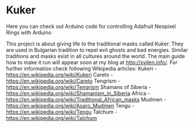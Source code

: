 # Kuker
Here you can check out Arduino code for controlling Adafruit Neopixel Rings with Arduino

This project is about giving life to the traditional masks called Kuker. They are used in Bulgarian tradition to repel evil ghosts and bad energies. Similar traditions and masks exist in all cultures around the world. The main guide how to make it run will appear soon at my blog at http://svilen.info/. For further information check following Wikipedia articles:
Kukeri  - https://en.wikipedia.org/wiki/Kukeri
Careto - https://en.wikipedia.org/wiki/Careto
Tengrism - https://en.wikipedia.org/wiki/Tengrism
Shamans of Siberia - https://en.wikipedia.org/wiki/Shamanism_in_Siberia
Africa - https://en.wikipedia.org/wiki/Traditional_African_masks
Mudmen - https://en.wikipedia.org/wiki/Asaro_Mudmen
Tengu - https://en.wikipedia.org/wiki/Tengu
Talchum - https://en.wikipedia.org/wiki/Talchum
